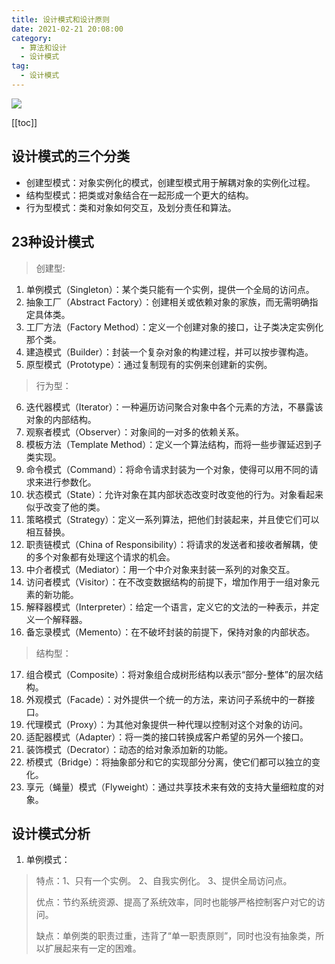 ```yaml
---
title: 设计模式和设计原则
date: 2021-02-21 20:08:00
category: 
  - 算法和设计
  - 设计模式
tag: 
  - 设计模式
---
```


![](https://static001.geekbang.org/horde/e8/e812cf142371fed874cd5faaa797cc5d.png)
<!-- more -->
[[toc]]

## 设计模式的三个分类

- 创建型模式：对象实例化的模式，创建型模式用于解耦对象的实例化过程。
- 结构型模式：把类或对象结合在一起形成一个更大的结构。
- 行为型模式：类和对象如何交互，及划分责任和算法。

## 23种设计模式
>
> 创建型:

01. 单例模式（Singleton）：某个类只能有一个实例，提供一个全局的访问点。
02. 抽象工厂（Abstract Factory）：创建相关或依赖对象的家族，而无需明确指定具体类。
03. 工厂方法（Factory Method）：定义一个创建对象的接口，让子类决定实例化那个类。
04. 建造模式（Builder）：封装一个复杂对象的构建过程，并可以按步骤构造。
05. 原型模式（Prototype）：通过复制现有的实例来创建新的实例。

> 行为型：

06. 迭代器模式（Iterator）：一种遍历访问聚合对象中各个元素的方法，不暴露该对象的内部结构。
07. 观察者模式（Observer）：对象间的一对多的依赖关系。
08. 模板方法（Template Method）：定义一个算法结构，而将一些步骤延迟到子类实现。
09. 命令模式（Command）：将命令请求封装为一个对象，使得可以用不同的请求来进行参数化。
10. 状态模式（State）：允许对象在其内部状态改变时改变他的行为。对象看起来似乎改变了他的类。
11. 策略模式（Strategy）：定义一系列算法，把他们封装起来，并且使它们可以相互替换。
12. 职责链模式（China of Responsibility）：将请求的发送者和接收者解耦，使的多个对象都有处理这个请求的机会。
13. 中介者模式（Mediator）：用一个中介对象来封装一系列的对象交互。
14. 访问者模式（Visitor）：在不改变数据结构的前提下，增加作用于一组对象元素的新功能。
15. 解释器模式（Interpreter）：给定一个语言，定义它的文法的一种表示，并定义一个解释器。
16. 备忘录模式（Memento）：在不破坏封装的前提下，保持对象的内部状态。

> 结构型：

17. 组合模式（Composite）：将对象组合成树形结构以表示“部分-整体”的层次结构。
18. 外观模式（Facade）：对外提供一个统一的方法，来访问子系统中的一群接口。
19. 代理模式（Proxy）：为其他对象提供一种代理以控制对这个对象的访问。
20. 适配器模式（Adapter）：将一类的接口转换成客户希望的另外一个接口。
21. 装饰模式（Decrator）：动态的给对象添加新的功能。
22. 桥模式（Bridge）：将抽象部分和它的实现部分分离，使它们都可以独立的变化。
23. 享元（蝇量）模式（Flyweight）：通过共享技术来有效的支持大量细粒度的对象。

## 设计模式分析

1. 单例模式：

> 特点：1、只有一个实例。 2、自我实例化。 3、提供全局访问点。
>
> 优点：节约系统资源、提高了系统效率，同时也能够严格控制客户对它的访问。
>
> 缺点：单例类的职责过重，违背了“单一职责原则”，同时也没有抽象类，所以扩展起来有一定的困难。
